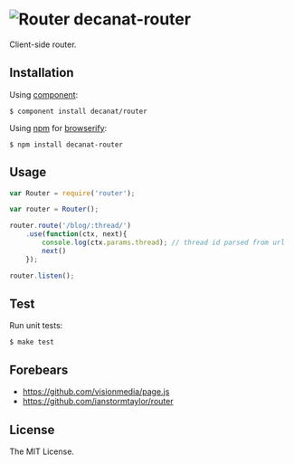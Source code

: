 # ![Router](http://decanat.github.io/router/images/vane-s.png) decanat-router

Client-side router.

## Installation

Using [component](https://github.com/component/component):

    $ component install decanat/router

Using [npm](http://npmjs.org/) for [browserify](http://browserify.org/):

    $ npm install decanat-router

## Usage

```js
var Router = require('router');

var router = Router();

router.route('/blog/:thread/')
    .use(function(ctx, next){
        console.log(ctx.params.thread); // thread id parsed from url
        next()
    });

router.listen();
```

## Test

Run unit tests:

    $ make test

## Forebears

  - <https://github.com/visionmedia/page.js>
  - <https://github.com/ianstormtaylor/router>

## License

The MIT License.
